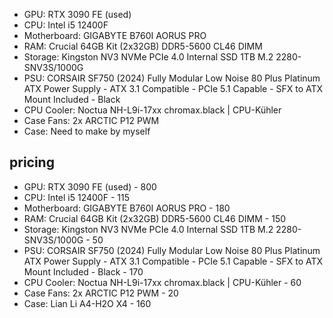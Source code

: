 - GPU: RTX 3090 FE (used) 
- CPU: Intel i5 12400F
- Motherboard: GIGABYTE B760I AORUS PRO
- RAM: Crucial 64GB Kit (2x32GB) DDR5-5600 CL46 DIMM
- Storage: Kingston NV3 NVMe PCIe 4.0 Internal SSD 1TB M.2 2280-SNV3S/1000G
- PSU: CORSAIR SF750 (2024) Fully Modular Low Noise 80 Plus Platinum ATX Power Supply - ATX 3.1 Compatible - PCIe 5.1 Capable - SFX to ATX Mount Included - Black
- CPU Cooler: Noctua NH-L9i-17xx chromax.black | CPU-Kühler
- Case Fans: 2x ARCTIC P12 PWM
- Case: Need to make by myself

## pricing

- GPU: RTX 3090 FE (used) - 800
- CPU: Intel i5 12400F - 115
- Motherboard: GIGABYTE B760I AORUS PRO - 180 
- RAM: Crucial 64GB Kit (2x32GB) DDR5-5600 CL46 DIMM - 150 
- Storage: Kingston NV3 NVMe PCIe 4.0 Internal SSD 1TB M.2 2280-SNV3S/1000G - 50
- PSU: CORSAIR SF750 (2024) Fully Modular Low Noise 80 Plus Platinum ATX Power Supply - ATX 3.1 Compatible - PCIe 5.1 Capable - SFX to ATX Mount Included - Black - 170
- CPU Cooler: Noctua NH-L9i-17xx chromax.black | CPU-Kühler - 60
- Case Fans: 2x ARCTIC P12 PWM - 20 
- Case: Lian Li A4-H2O X4 - 160